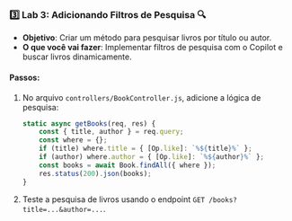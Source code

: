 ### 3️⃣ **Lab 3: Adicionando Filtros de Pesquisa** 🔍

- **Objetivo**: Criar um método para pesquisar livros por título ou autor.
- **O que você vai fazer**: Implementar filtros de pesquisa com o Copilot e buscar livros dinamicamente.

#### Passos:

1. No arquivo `controllers/BookController.js`, adicione a lógica de pesquisa:
   ```javascript
   static async getBooks(req, res) {
       const { title, author } = req.query;
       const where = {};
       if (title) where.title = { [Op.like]: `%${title}%` };
       if (author) where.author = { [Op.like]: `%${author}%` };
       const books = await Book.findAll({ where });
       res.status(200).json(books);
   }
   ```
2. Teste a pesquisa de livros usando o endpoint `GET /books?title=...&author=...`.